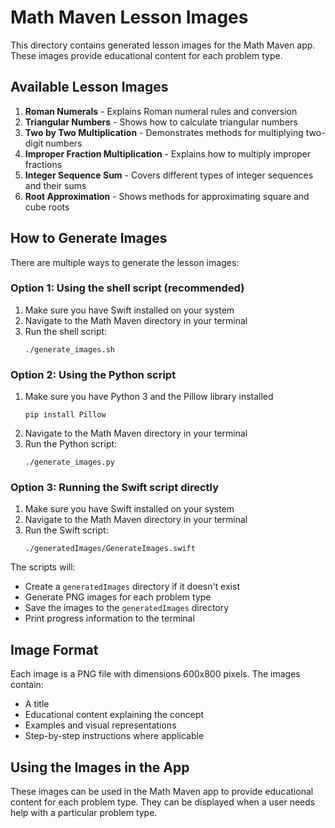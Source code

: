 # Math Maven Lesson Images

This directory contains generated lesson images for the Math Maven app. These images provide educational content for each problem type.

## Available Lesson Images

1. **Roman Numerals** - Explains Roman numeral rules and conversion
2. **Triangular Numbers** - Shows how to calculate triangular numbers
3. **Two by Two Multiplication** - Demonstrates methods for multiplying two-digit numbers
4. **Improper Fraction Multiplication** - Explains how to multiply improper fractions
5. **Integer Sequence Sum** - Covers different types of integer sequences and their sums
6. **Root Approximation** - Shows methods for approximating square and cube roots

## How to Generate Images

There are multiple ways to generate the lesson images:

### Option 1: Using the shell script (recommended)

1. Make sure you have Swift installed on your system
2. Navigate to the Math Maven directory in your terminal
3. Run the shell script:
   ```
   ./generate_images.sh
   ```

### Option 2: Using the Python script

1. Make sure you have Python 3 and the Pillow library installed
   ```
   pip install Pillow
   ```
2. Navigate to the Math Maven directory in your terminal
3. Run the Python script:
   ```
   ./generate_images.py
   ```

### Option 3: Running the Swift script directly

1. Make sure you have Swift installed on your system
2. Navigate to the Math Maven directory in your terminal
3. Run the Swift script:
   ```
   ./generatedImages/GenerateImages.swift
   ```

The scripts will:
- Create a `generatedImages` directory if it doesn't exist
- Generate PNG images for each problem type
- Save the images to the `generatedImages` directory
- Print progress information to the terminal

## Image Format

Each image is a PNG file with dimensions 600x800 pixels. The images contain:
- A title
- Educational content explaining the concept
- Examples and visual representations
- Step-by-step instructions where applicable

## Using the Images in the App

These images can be used in the Math Maven app to provide educational content for each problem type. They can be displayed when a user needs help with a particular problem type. 